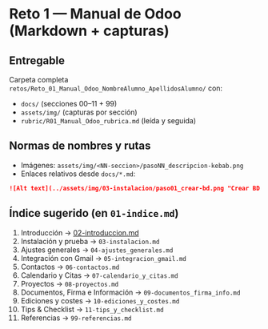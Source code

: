 # Reto 1 — Manual de Odoo (Markdown + capturas)

## Entregable
Carpeta completa `retos/Reto_01_Manual_Odoo_NombreAlumno_ApellidosAlumno/` con:
- `docs/` (secciones 00–11 + 99)
- `assets/img/` (capturas por sección)
- `rubric/R01_Manual_Odoo_rubrica.md` (leída y seguida)

## Normas de nombres y rutas
- Imágenes: `assets/img/<NN-seccion>/pasoNN_descripcion-kebab.png`
- Enlaces relativos desde `docs/*.md`:
```md
![Alt text](../assets/img/03-instalacion/paso01_crear-bd.png "Crear BD de prueba")
```

## Índice sugerido (en `01-indice.md`)
1. Introducción → [02-introduccion.md](docs/02-introduccion.md)
2. Instalación y prueba → `03-instalacion.md`
3. Ajustes generales → `04-ajustes_generales.md`
4. Integración con Gmail → `05-integracion_gmail.md`
5. Contactos → `06-contactos.md`
6. Calendario y Citas → `07-calendario_y_citas.md`
7. Proyectos → `08-proyectos.md`
8. Documentos, Firma e Información → `09-documentos_firma_info.md`
9. Ediciones y costes → `10-ediciones_y_costes.md`
10. Tips & Checklist → `11-tips_y_checklist.md`
11. Referencias → `99-referencias.md`
